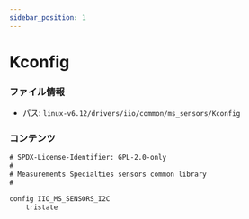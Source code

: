 ```yaml
---
sidebar_position: 1
---
```

# Kconfig

### ファイル情報

- パス: `linux-v6.12/drivers/iio/common/ms_sensors/Kconfig`

### コンテンツ

```txt
# SPDX-License-Identifier: GPL-2.0-only
#
# Measurements Specialties sensors common library
#

config IIO_MS_SENSORS_I2C
	tristate

```
